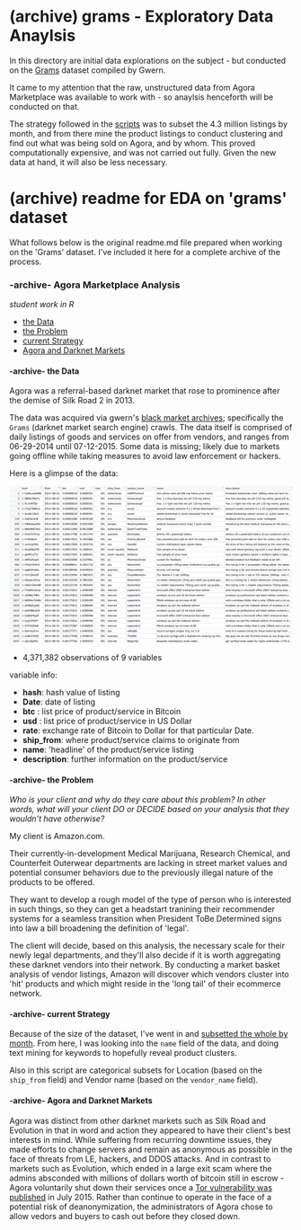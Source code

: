 # (archive) grams - Exploratory Data Anaylsis

In this directory are initial data explorations on the subject - but conducted on the [Grams](http://www.gwern.net/Black-market%20archives#grams) dataset compiled by Gwern. 

It came to my attention that the raw, unstructured data from Agora Marketplace was available to work with - so anaylsis henceforth will be conducted on that. 

The strategy followed in the [scripts](grams-R_scripts) was to subset the 4.3 million listings by month, and from there mine the product listings to conduct clustering and find out what was being sold on Agora, and by whom. This proved computationally expensive, and was not carried out fully. Given the new data at hand, it will also be less necessary. 

# (archive) readme for EDA on 'grams' dataset

What follows below is the original readme.md file prepared when working on the 'Grams' dataset. I've included it here for a complete archive of the process. 

### -archive- Agora Marketplace Analysis

_student work in R_

- [the Data](#the-data)
- [the Problem](#the-problem)
- [current Strategy](#current-strategy)
- [Agora and Darknet Markets](#agora-and-darknet-markets)


#### -archive- the Data

Agora was a referral-based darknet market that rose to prominence after the demise of Silk Road 2 in 2013. 

The data was acquired via gwern's [black market archives](http://www.gwern.net/Black-market%20archives#grams); specifically the `Grams` (darknet market search engine) crawls. The data itself is comprised of daily listings of goods and services on offer from vendors, and ranges from 06-29-2014 until 07-12-2015. Some data is missing; likely due to markets going offline while taking measures to avoid law enforcement or hackers. 

Here is a glimpse of the data:

![agora-data](grams-pics/agora-data.png)

- 4,371,382 observations of 9 variables

variable info:
- **hash**: hash value of listing
- **Date**: date of listing
- **btc** : list price of product/service in Bitcoin
- **usd** : list price of product/service in US Dollar
- **rate**: exchange rate of Bitcoin to Dollar for that particular Date. 
- **ship_from**: where product/service claims to originate from
- **name**: 'headline' of the product/service listing
- **description**: further information on the product/service

#### -archive- the Problem

_Who is your client and why do they care about this problem? In other words, what will your client DO or DECIDE based on your analysis that they wouldn’t have otherwise?_

My client is Amazon.com. 

Their currently-in-development Medical Marijuana, Research Chemical, and Counterfeit Outerwear departments are lacking in street market values and potential consumer behaviors due to the previously illegal nature of the products to be offered. 

They want to develop a rough model of the type of person who is interested in such things, so they can get a headstart tranining their recommender systems for a seamless transition when President ToBe Determined signs into law a bill broadening the definition of 'legal'. 

The client will decide, based on this analysis, the necessary scale for their newly legal departments, and they'll also decide if it is worth aggregating these darknet vendors into their network. By conducting a market basket analysis of vendor listings, Amazon will discover which vendors cluster into 'hit' products and which might reside in the 'long tail' of their ecommerce network. 

#### -archive- current Strategy

Because of the size of the dataset, I've went in and [subsetted the whole by month](grams-R_scripts/agora-subsets.R). From here, I was looking into the `name` field of the data, and doing text mining for keywords to hopefully reveal product clusters.  

Also in this script are categorical subsets for Location (based on the `ship_from` field) and Vendor name (based on the `vendor_name` field).


#### -archive- Agora and Darknet Markets

Agora was distinct from other darknet markets such as Silk Road and Evolution in that in word and action they appeared to have their client's best interests in mind. While suffering from recurring downtime issues, they made efforts to change servers and remain as anonymous as possible in the face of threats from LE, hackers, and DDOS attacks. And in contrast to markets such as Evolution, which ended in a large exit scam where the admins absconded with millions of dollars worth of bitcoin still in escrow - Agora voluntarily shut down their services once a [Tor vulnerability was published](https://www.usenix.org/system/files/conference/usenixsecurity15/sec15-paper-kwon.pdf) in July 2015. Rather than continue to operate in the face of a potential risk of deanonymization, the administrators of Agora chose to allow vedors and buyers to cash out before they closed down. 




